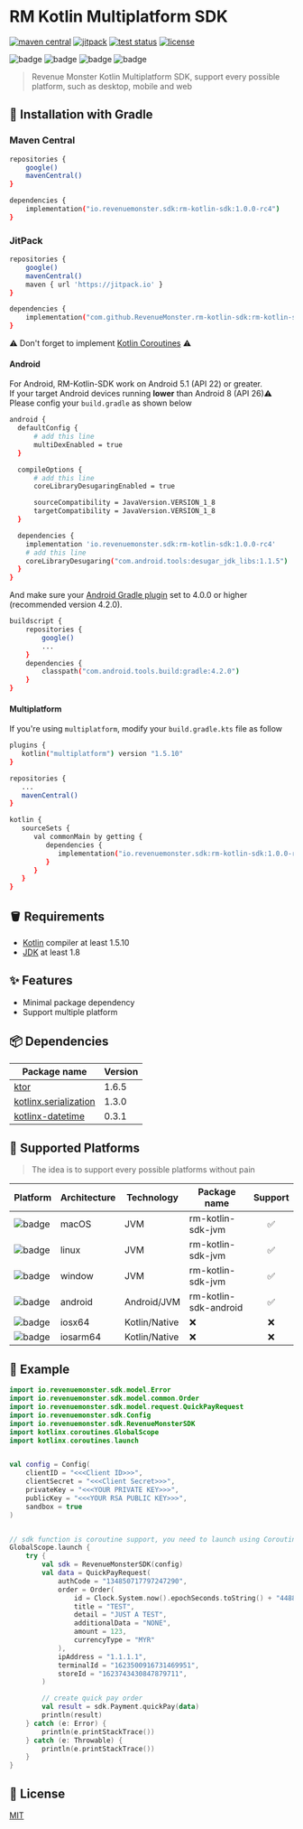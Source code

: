 # RM Kotlin Multiplatform SDK

<p>
   <a href="https://search.maven.org/search?q=g:io.revenuemonster.sdk"><img src="https://img.shields.io/maven-central/v/io.revenuemonster.sdk/rm-kotlin-sdk" alt="maven central" title="maven central"/></a>
   <a href="https://jitpack.io/#RevenueMonster/rm-kotlin-sdk"><img src="https://jitpack.io/v/RevenueMonster/rm-kotlin-sdk.svg" alt="jitpack" title="jitpack"/></a>
   <a href="https://github.com/RevenueMonster/rm-kotlin-sdk/actions?query=workflow%3ATest"><img src="https://github.com/RevenueMonster/rm-kotlin-sdk/workflows/Test/badge.svg?branch=main" alt="test status" title="test status"/></a>
   <a href="https://github.com/RevenueMonster/rm-kotlin-sdk/blob/main/LICENSE"><img src="https://img.shields.io/github/license/RevenueMonster/rm-kotlin-sdk" alt="license" title="license"/></a>
</p>

![badge][badge-android]
![badge][badge-mac]
![badge][badge-linux]
![badge][badge-windows]

[badge-android]: http://img.shields.io/badge/platform-android-6EDB8D.svg?style=flat
[badge-ios]: http://img.shields.io/badge/platform-ios-CDCDCD.svg?style=flat
[badge-js]: http://img.shields.io/badge/platform-js-F8DB5D.svg?style=flat
[badge-jvm]: http://img.shields.io/badge/platform-jvm-DB413D.svg?style=flat
[badge-linux]: http://img.shields.io/badge/platform-linux-2D3F6C.svg?style=flat
[badge-windows]: http://img.shields.io/badge/platform-windows-4D76CD.svg?style=flat
[badge-mac]: http://img.shields.io/badge/platform-macos-111111.svg?style=flat
[badge-watchos]: http://img.shields.io/badge/platform-watchos-C0C0C0.svg?style=flat
[badge-tvos]: http://img.shields.io/badge/platform-tvos-808080.svg?style=flat
[badge-wasm]: https://img.shields.io/badge/platform-wasm-624FE8.svg?style=flat
[badge-nodejs]: https://img.shields.io/badge/platform-nodejs-68a063.svg?style=flat

> Revenue Monster Kotlin Multiplatform SDK, support every possible platform, such as desktop, mobile and web

## 🔨 Installation with Gradle

### Maven Central

```bash
repositories {
    google()
    mavenCentral()
}

dependencies {
    implementation("io.revenuemonster.sdk:rm-kotlin-sdk:1.0.0-rc4")
}
```

### JitPack

```bash
repositories {
    google()
    mavenCentral()
    maven { url 'https://jitpack.io' }
}

dependencies {
    implementation("com.github.RevenueMonster.rm-kotlin-sdk:rm-kotlin-sdk:1.0.0-rc4")
}
```

⚠ Don't forget to implement [Kotlin Coroutines](https://github.com/Kotlin/kotlinx.coroutines) ⚠

#### Android

For Android, RM-Kotlin-SDK work on Android 5.1 (API 22) or greater.\
If your target Android devices running **lower** than Android 8 (API 26)⚠\
Please config your `build.gradle` as shown below

```bash
android {
  defaultConfig {
      # add this line
      multiDexEnabled = true
  }

  compileOptions {
      # add this line
      coreLibraryDesugaringEnabled = true

      sourceCompatibility = JavaVersion.VERSION_1_8
      targetCompatibility = JavaVersion.VERSION_1_8
  }

  dependencies {
    implementation 'io.revenuemonster.sdk:rm-kotlin-sdk:1.0.0-rc4'
    # add this line
    coreLibraryDesugaring("com.android.tools:desugar_jdk_libs:1.1.5")
  }
}
```

And make sure your [Android Gradle plugin](https://developer.android.com/studio/releases/gradle-plugin#updating-plugin)
set to 4.0.0 or higher (recommended version 4.2.0).

```bash
buildscript {
    repositories {
        google()
        ...
    }
    dependencies {
        classpath("com.android.tools.build:gradle:4.2.0")
    }
}
```

#### Multiplatform

If you're using `multiplatform`, modify your `build.gradle.kts` file as follow

```bash
plugins {
   kotlin("multiplatform") version "1.5.10"
}

repositories {
   ...
   mavenCentral()
}

kotlin {
   sourceSets {
      val commonMain by getting {
         dependencies {
            implementation("io.revenuemonster.sdk:rm-kotlin-sdk:1.0.0-rc2")
         }
      }
   }
}
```

## 🪣 Requirements

- [Kotlin](https://github.com/JetBrains/kotlin) compiler at least 1.5.10
- [JDK](https://www.oracle.com/java/technologies/javase-downloads.html) at least 1.8

## ✨ Features

- Minimal package dependency
- Support multiple platform

## 📦️ Dependencies

| Package name                                                             | Version |
| ------------------------------------------------------------------------ | ------- |
| [ktor](https://github.com/ktorio/ktor)                                   | 1.6.5   |
| [kotlinx.serialization](https://github.com/Kotlin/kotlinx.serialization) | 1.3.0   |
| [kotlinx-datetime](https://github.com/Kotlin/kotlinx-datetime)           | 0.3.1   |

## 🤖 Supported Platforms

> The idea is to support every possible platforms without pain

| Platform                | Architecture | Technology    | Package name          | Support |
| ----------------------- | ------------ | ------------- | --------------------- | :-----: |
| ![badge][badge-mac]     | macOS        | JVM           | rm-kotlin-sdk-jvm     |   ✅    |
| ![badge][badge-linux]   | linux        | JVM           | rm-kotlin-sdk-jvm     |   ✅    |
| ![badge][badge-windows] | window       | JVM           | rm-kotlin-sdk-jvm     |   ✅    |
| ![badge][badge-android] | android      | Android/JVM   | rm-kotlin-sdk-android |   ✅    |
| ![badge][badge-ios]     | iosx64       | Kotlin/Native | ❌                    |   ❌    |
| ![badge][badge-ios]     | iosarm64     | Kotlin/Native | ❌                    |   ❌    |

## 🙈 Example

```kotlin
import io.revenuemonster.sdk.model.Error
import io.revenuemonster.sdk.model.common.Order
import io.revenuemonster.sdk.model.request.QuickPayRequest
import io.revenuemonster.sdk.Config
import io.revenuemonster.sdk.RevenueMonsterSDK
import kotlinx.coroutines.GlobalScope
import kotlinx.coroutines.launch


val config = Config(
    clientID = "<<<Client ID>>>",
    clientSecret = "<<<Client Secret>>>",
    privateKey = "<<<YOUR PRIVATE KEY>>>",
    publicKey = "<<<YOUR RSA PUBLIC KEY>>>",
    sandbox = true
)


// sdk function is coroutine support, you need to launch using Coroutine package
GlobalScope.launch {
    try {
        val sdk = RevenueMonsterSDK(config)
        val data = QuickPayRequest(
            authCode = "134850717797247290",
            order = Order(
                id = Clock.System.now().epochSeconds.toString() + "4488",
                title = "TEST",
                detail = "JUST A TEST",
                additionalData = "NONE",
                amount = 123,
                currencyType = "MYR"
            ),
            ipAddress = "1.1.1.1",
            terminalId = "1623500916731469951",
            storeId = "1623743430847879711",
        )

        // create quick pay order
        val result = sdk.Payment.quickPay(data)
        println(result)
    } catch (e: Error) {
        println(e.printStackTrace())
    } catch (e: Throwable) {
        println(e.printStackTrace())
    }
}
```

## 📄 License

[MIT](https://github.com/RevenueMonster/rm-kotlin-sdk/blob/main/LICENSE)

